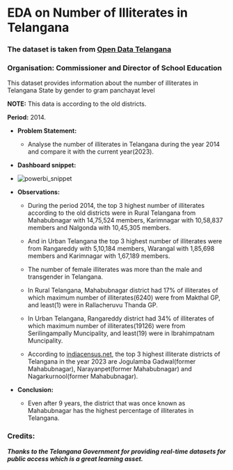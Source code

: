 
# EDA on Number of Illiterates in Telangana

### The dataset is taken from [Open Data Telangana](https://data.telangana.gov.in/dataset/number-illiterates-rural-telangana)

### Organisation: Commissioner and Director of School Education

This dataset provides information about the number of illiterates in Telangana State by gender to gram panchayat level

**NOTE:** This data is according to the old districts.

**Period:** 2014.

- **Problem Statement:**

  - Analyse the number of illiterates in Telangana during the year 2014 and compare it with the current year(2023).
 
- **Dashboard snippet:**

- ![powerbi_snippet](https://github.com/Chandu-2122/Power_BI/assets/107211229/adc3dd19-d639-4279-867a-803f4e082002)


- **Observations:**

  - During the period 2014, the top 3 highest number of illiterates according to the old districts were in Rural Telangana from Mahabubnagar with 14,75,524 members, Karimnagar with 10,58,837 members and Nalgonda with 10,45,305 members.
  
  - And in Urban Telangana the top 3 highest number of illiterates were from Rangareddy with 5,10,184 members, Warangal with 1,85,698 members and Karimnagar with 1,67,189 members.
  
  - The number of female illiterates was more than the male and transgender in Telangana.
  
  - In Rural Telangana, Mahabubnagar district had 17% of illiterates of which maximum number of illiterates(6240) were from Makthal GP, and least(1) were in Rallacheruvu Thanda GP.
  
  - In Urban Telangana, Rangareddy district had 34% of illiterates of which maximum number of illiterates(19126) were from Serilingampally Muncipality, and least(19) were in Ibrahimpatnam Muncipality.

  - According to [indiacensus.net](https://www.indiacensus.net/states/telangana/literacy), the top 3 highest illiterate districts of Telangana in the year 2023 are Jogulamba Gadwal(former Mahabubnagar), Narayanpet(former Mahabubnagar) and Nagarkurnool(former Mahabubnagar).

- **Conclusion:**

  - Even after 9 years, the district that was once known as Mahabubnagar has the highest percentage of illiterates in Telangana.

### Credits: 
***Thanks to the Telangana Government for providing real-time datasets for public access which is a great learning asset.***
